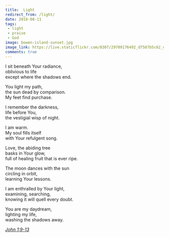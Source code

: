```yaml
---
title:  Light
redirect_from: /light/
date: 2018-08-11
tags:
 - light
 - praise
 - God
image: bowen-island-sunset.jpg
image_link: https://live.staticflickr.com/8307/29709176492_d7587b5c62_o.jpg
comments: true
---
```


I sit beneath Your radiance, <br />
oblivious to life <br />
except where the shadows end.<br />

You light my path, <br />
the sun dead by comparison. <br />
My feet find purchase.<br />

I remember the darkness, <br />
life before You, <br />
the vestigial wisp of night.<br />

I am warm. <br />
My soul fills itself <br />
with Your refulgent song.<br />

Love, the abiding tree <br />
basks in Your glow, <br />
full of healing fruit that is ever ripe.<br />

The moon dances with the sun <br />
circling in orbit, <br />
learning Your lessons.<br />

I am enthralled by Your light, <br />
examining, searching, <br />
knowing it will quell every doubt.<br />

You are my daydream, <br />
lighting my life, <br />
washing the shadows away.

[*John 1:9-13*](https://www.biblegateway.com/passage/?search=John+1%3A9-13)
